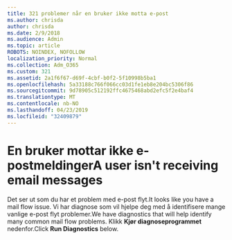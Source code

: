```yaml
---
title: 321 problemer når en bruker ikke motta e-post
ms.author: chrisda
author: chrisda
ms.date: 2/9/2018
ms.audience: Admin
ms.topic: article
ROBOTS: NOINDEX, NOFOLLOW
localization_priority: Normal
ms.collection: Adm_O365
ms.custom: 321
ms.assetid: 2a1f6f67-d69f-4cbf-b0f2-5f10998b5ba1
ms.openlocfilehash: 5a33188c766f066cc03d1fe1eb8e204bc5306f86
ms.sourcegitcommit: 9d78905c512192ffc4675468abd2efc5f2e4baf4
ms.translationtype: MT
ms.contentlocale: nb-NO
ms.lasthandoff: 04/23/2019
ms.locfileid: "32409879"
---
```

# <a name="a-user-isnt-receiving-email-messages"></a><span data-ttu-id="da06a-102">En bruker mottar ikke e-postmeldinger</span><span class="sxs-lookup"><span data-stu-id="da06a-102">A user isn't receiving email messages</span></span>

<span data-ttu-id="da06a-103">Det ser ut som du har et problem med e-post flyt.</span><span class="sxs-lookup"><span data-stu-id="da06a-103">It looks like you have a mail flow issue.</span></span> <span data-ttu-id="da06a-104">Vi har diagnose som vil hjelpe deg med å identifisere mange vanlige e-post flyt problemer.</span><span class="sxs-lookup"><span data-stu-id="da06a-104">We have diagnostics that will help identify many common mail flow problems.</span></span> <span data-ttu-id="da06a-105">Klikk **Kjør diagnoseprogrammet** nedenfor.</span><span class="sxs-lookup"><span data-stu-id="da06a-105">Click **Run Diagnostics** below.</span></span>
 